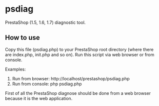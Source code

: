 # psdiag

PrestaShop (1.5, 1.6, 1.7) diagnostic tool.

## How to use
Copy this file (psdiag.php) to your PrestaShop root directory (where there are index.php, init.php and so on).
Run this script via web browser or from console.

Examples:
1) Run from browser: http://localhost/prestashop/psdiag.php
2) Run from console: php psdiag.php

First of all the PrestaShop diagnose should be done from a web browser because it is the web application.